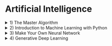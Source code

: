 # Artificial Intelligence
<details><summary>1) The Master Algorithm</summary><p>
  
## [The Master Algorithm](https://www.amazon.com/Introduction-Machine-Learning-Python-Scientists/dp/1449369413) _()_

</p></details>
<details><summary>2) Introduction to Machine Learning with Python</summary><p>

## [Introduction to Machine Learning with Python](https://www.amazon.com/Make-Your-Own-Neural-Network/dp/1530826608) _(Andreas Muller, Sarah Guido)_

</p></details>
<details><summary>3) Make Your Own Neural Network</summary><p>
  
## [Make Your Own Neural Network](https://www.amazon.com/Make-Your-Own-Neural-Network/dp/1530826608) _(Tariq Rashid)_

</p></details>
<details><summary>4) Generative Deep Learning</summary><p>

## [Generative Deep Learning](https://www.amazon.com/Generative-Deep-Learning-Teaching-Machines/dp/1492041947) _(David Foster)_
- [source code](https://github.com/davidADSP/GDL_code)
- [Learn Python](https://www.learnpython.org/)
- [Hands-On Machine Learning with Scikit-Learn, Keras, and TensorFlow](https://www.amazon.com/Hands-Machine-Learning-Scikit-Learn-TensorFlow/dp/1492032646) _(Aurelien Geron)_
- [Deep Learning with Python](https://www.amazon.com/Deep-Learning-Python-Francois-Chollet/dp/1617294438) _(Francois Chollet)_
- [Papers With Code](https://paperswithcode.com/)
- [Google Colaboratory](https://colab.research.google.com/)

</p></details>

